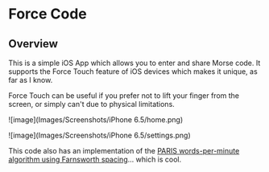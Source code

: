 # Force Code

## Overview
This is a simple iOS App which allows you to enter and share Morse code. It supports the Force Touch feature of iOS devices which makes it unique, as far as I know. 

Force Touch can be useful if you prefer not to lift your finger from the screen, or simply can't due to physical limitations.


![image](Images/Screenshots/iPhone 6.5/home.png)


![image](Images/Screenshots/iPhone 6.5/settings.png)


This code also has an implementation of the [PARIS words-per-minute algorithm using Farnsworth spacing](http://www.arrl.org/files/file/Technology/x9004008.pdf)... which is cool.
